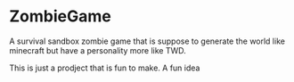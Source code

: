 # ZombieGame
A survival sandbox zombie game that is suppose to generate the world like minecraft but have a personality more like TWD.

This is just a prodject that is fun to make.
A fun idea
